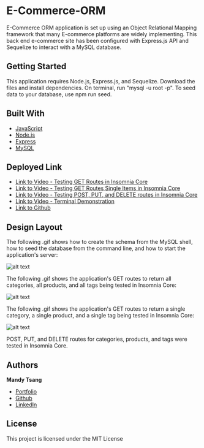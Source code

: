 # E-Commerce-ORM

E-Commerce ORM application is set up using an Object Relational Mapping framework that many E-commerce platforms are widely implementing. This back end e-commerce site has been configured with Express.js API and Sequelize to interact with a MySQL database.

## Getting Started

This application requires Node.js, Express.js, and Sequelize. Download the files and install dependencies. On terminal, run "mysql -u root -p". To seed data to your database, use npm run seed. 

## Built With

* [JavaScript](https://developer.mozilla.org/en-US/docs/Web/JavaScript)
* [Node.js](https://nodejs.org/en/)
* [Express](https://expressjs.com)
* [MySQL](https://www.mysql.com)


## Deployed Link

* [Link to Video - Testing GET Routes in Insomnia Core](https://youtu.be/LLAc2ftr-Ac)
* [Link to Video - Testing GET Routes Single Items in Insomnia Core](https://youtu.be/v5Q9nr5VrU0)
* [Link to Video - Testing POST, PUT, and DELETE routes in Insomnia Core](https://youtu.be/srMYPrpeWfo)
* [Link to Video - Terminal Demonstration](https://youtu.be/LwoQNOFQQyk)
* [Link to Github](https://github.com/MANDYTSANG007/E-Commerce-ORM)

## Design Layout

The following .gif shows how to create the schema from the MySQL shell, how to seed the database from the command line, and how to start the application's server: 

![alt text](./images/Terminal-Demonstration.gif)


The following .gif shows the application's GET routes to return all categories, all products, and all tags being tested in Insomnia Core:

![alt text](./images/Testing-GET-Routes.gif)


The following .gif shows the application's GET routes to return a single category, a single product, and a single tag being tested in Insomnia Core:

![alt text](./images/Testing-GET-Routes-Single-Item.gif)


POST, PUT, and DELETE routes for categories, products, and tags were tested in Insomnia Core.


## Authors

**Mandy Tsang** 

- [Portfolio](https://mandytsang007.github.io/new-portfolio/)
- [Github](https://github.com/MANDYTSANG007)
- [LinkedIn](https://www.linkedin.com/in/man-tsang-64308b22a/)


## License

This project is licensed under the MIT License 

